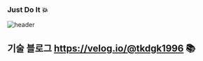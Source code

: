 ### Just Do It 💥
![header](https://capsule-render.vercel.app/api?type=wave&color=auto&height=300&section=header&text=UpDownPark%20render&fontSize=90)

## 기술 블로그 https://velog.io/@tkdgk1996 📚

<!--
**updownpark2/updownpark2** is a ✨ _special_ ✨ repository because its `README.md` (this file) appears on your GitHub profile.

Here are some ideas to get you started:

- 🔭 I’m currently working on ...
- 🌱 I’m currently learning ...JS,React
- 👯 I’m looking to collaborate on ...
- 🤔 I’m looking for help with ...
- 💬 Ask me about ...
- 📫 How to reach me: ...
- 😄 Pronouns: ...
- ⚡ Fun fact: ...
-->


